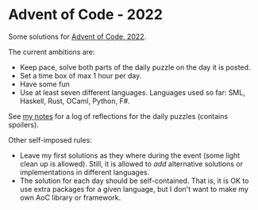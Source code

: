 Advent of Code - 2022
=====================

Some solutions for [Advent of Code, 2022](https://adventofcode.com/2022).

The current ambitions are:

 * Keep pace, solve both parts of the daily puzzle on the day it is
   posted.
 * Set a time box of max 1 hour per day.
 * Have some fun
 * Use at least seven different languages. Languages used so far: SML,
   Haskell, Rust, OCaml, Python, F#.

See [my notes](./notes.md) for a log of reflections for the daily
puzzles (contains spoilers).

Other self-imposed rules:

 * Leave my first solutions as they where during the event (some light
   clean up is allowed). Still, it is allowed to _add_ alternative
   solutions or implementations in different languages.
 * The solution for each day should be self-contained. That is, it is
   OK to use extra packages for a given language, but I don't want to
   make my own AoC library or framework.
